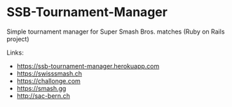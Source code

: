 # SSB-Tournament-Manager
Simple tournament manager for Super Smash Bros. matches (Ruby on Rails project)

Links:
- https://ssb-tournament-manager.herokuapp.com
- https://swisssmash.ch
- https://challonge.com
- https://smash.gg
- http://sac-bern.ch
